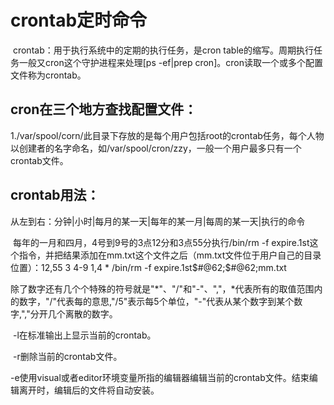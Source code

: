 # crontab定时命令 

​          crontab：用于执行系统中的定期的执行任务，是cron table的缩写。周期执行任务一般又cron这个守护进程来处理[ps -ef|prep cron]。cron读取一个或多个配置文件称为crontab。

## cron在三个地方查找配置文件：

​         1./var/spool/corn/此目录下存放的是每个用户包括root的crontab任务，每个人物以创建者的名字命名，如/var/spool/cron/zzy，一般一个用户最多只有一个crontab文件。

## crontab用法：

​      从左到右：分钟|小时|每月的某一天|每年的某一月|每周的某一天|执行的命令

​      每年的一月和四月，4号到9号的3点12分和3点55分执行/bin/rm -f expire.1st这个指令，并把结果添加在mm.txt这个文件之后（mm.txt文件位于用户自己的目录位置）：12,55 3 4-9 1,4 * /bin/rm -f expire.1st$#@62;$#@62;mm.txt 

​      除了数字还有几个个特殊的符号就是"*"、"/"和"-"、","，*代表所有的取值范围内的数字，"/"代表每的意思,"/5"表示每5个单位，"-"代表从某个数字到某个数字,","分开几个离散的数字。   

​        -l在标准输出上显示当前的crontab。

​        -r删除当前的crontab文件。

​        -e使用visual或者editor环境变量所指的编辑器编辑当前的crontab文件。结束编辑离开时，编辑后的文件将自动安装。             